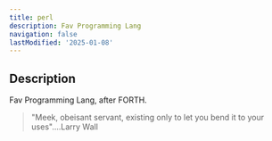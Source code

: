 ```yaml
---
title: perl
description: Fav Programming Lang
navigation: false 
lastModified: '2025-01-08'
---
```


## Description

Fav Programming Lang, after FORTH.

> "Meek, obeisant servant, existing only to let you bend it to your uses"....Larry Wall
